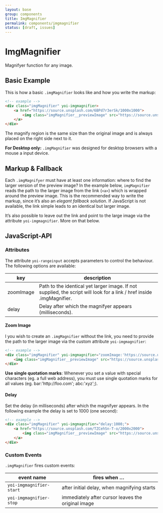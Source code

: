 ```yaml
---
layout: base
group: components
title: ImgMagnifier
permalink: components/imgmagnifier
status: [draft, issues]
---
```


# ImgMagnifier

<p class="intro">Magnifyer function for any image.</p>

## Basic Example

This is how a basic `.imgMagnifier` looks like and how you write the markup:

```html
<!-- example -->
<div class="imgMagnifier" yoi-imgmagnifier>
    <a href="https://source.unsplash.com/6BPd7r3erSk/1000x1000">
        <img class="imgMagnifier__previewImage" src="https://source.unsplash.com/6BPd7r3erSk/300x300" alt="" />
    </a>
</div>
```
The magnify region is the same size than the original image and is always placed on the right side next to it.

<p class="hint hint--negative"><b>For Desktop only:</b> <code>.imgMagnifier</code> was designed for desktop browsers with a mouse a input device.</p>

## Markup & Fallback

Each `.imgMagnifyer` must have at least one information: where to find the larger version of the preview image? In the example below, `imgMagnifier` reads the path to the larger image from the link (`<a>`) which is wrapped around the preview image. This is the recommended way to write the markup, since it’s also an _elegant fallback solution_. If JavaScript is not available, the link simple leads to an identical but larger image.

It’s also possible to leave out the link and point to the large image via the attribute `yoi-imgmagnifier`. More on that below.

## JavaScript-API

### Attributes

The attribute `yoi-rangeinput` accepts parameters to control the behaviour. The following options are available:

| key       | description                                                                                                           |
| --------- | --------------------------------------------------------------------------------------------------------------------- |
| zoomImage | Path to the identical yet larger image. If not supplied, the script will look for a link / href inside .imgMagnifier. |
| delay     | Delay after which the magnifyer appears (milliseconds).                                                               |

#### Zoom Image

I you wish to create an `.imgMagnifier` without the link, you need to provide the path to the larger image via the custom attribute `yoi-imgmagnifier`:

```html
<!-- example -->
<div class="imgMagnifier" yoi-imgmagnifier="zoomImage:'https://source.unsplash.com/bnYXiSr-Dss/2000x2000';">
    <img class="imgMagnifier__previewImage" src="https://source.unsplash.com/bnYXiSr-Dss/300x300" alt="" />
</div>
```

<p class="hint hint--negative"><b>Use single quotation marks</b>: Whenever you set a value with special characters (eg. a full web address), you must use single quotation marks for all values (eg. bar:'http://foo.com'; abc:'xyz';).</p>

#### Delay

Set the delay (in milliseconds) after which the magnifyer appears. In the following example the delay is set to 1000 (one second):

```html
<!-- example -->
<div class="imgMagnifier" yoi-imgmagnifier="delay:1000;">
    <a href="https://source.unsplash.com/TZCehSn-T-o/2000x2000">
        <img class="imgMagnifier__previewImage" src="https://source.unsplash.com/TZCehSn-T-o/300x300" alt="" />
    </a>
</div>
```

### Custom Events

`.imgMagnifier` fires custom events:

| event name               | fires when …                                       |
| ------------------------ | -------------------------------------------------- |
| `yoi-imgmagnifier-start` | after initial delay, when magnifying starts        |
| `yoi-imgmagnifier-stop`  | immediately after cursor leaves the original image |
